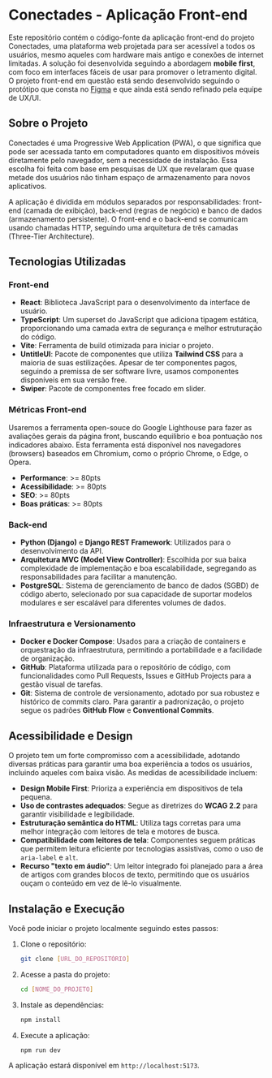 # Conectades - Aplicação Front-end

Este repositório contém o código-fonte da aplicação front-end do projeto Conectades, uma plataforma web projetada para ser acessível a todos os usuários, mesmo aqueles com hardware mais antigo e conexões de internet limitadas. A solução foi desenvolvida seguindo a abordagem **mobile first**, com foco em interfaces fáceis de usar para promover o letramento digital. O projeto front-end em questão está sendo desenvolvido seguindo o protótipo que consta no [Figma](https://www.figma.com/design/TwtYN5nn0rXpuMUW3vXY8L/-BIGU--Conectades) e que ainda está sendo refinado pela equipe de UX/UI.

## Sobre o Projeto

Conectades é uma Progressive Web Application (PWA), o que significa que pode ser acessada tanto em computadores quanto em dispositivos móveis diretamente pelo navegador, sem a necessidade de instalação. Essa escolha foi feita com base em pesquisas de UX que revelaram que quase metade dos usuários não tinham espaço de armazenamento para novos aplicativos.

A aplicação é dividida em módulos separados por responsabilidades: front-end (camada de exibição), back-end (regras de negócio) e banco de dados (armazenamento persistente). O front-end e o back-end se comunicam usando chamadas HTTP, seguindo uma arquitetura de três camadas (Three-Tier Architecture).

## Tecnologias Utilizadas

### Front-end
* **React**: Biblioteca JavaScript para o desenvolvimento da interface de usuário.
* **TypeScript**: Um superset do JavaScript que adiciona tipagem estática, proporcionando uma camada extra de segurança e melhor estruturação do código.
* **Vite**: Ferramenta de build otimizada para iniciar o projeto.
* **UntitleUI**: Pacote de componentes que utiliza **Tailwind CSS** para a maioria de suas estilizações. Apesar de ter componentes pagos, seguindo a premissa de ser software livre, usamos componentes disponíveis em sua versão free.
* **Swiper**: Pacote de componentes free focado em slider.

### Métricas Front-end
Usaremos a ferramenta open-souce do Google Lighthouse para fazer as avaliações gerais da página front, buscando equilibrio e boa pontuação nos indicadores abaixo. Esta ferramenta está disponível nos navegadores (browsers) baseados em Chromium, como o próprio Chrome, o Edge, o Opera. 
* **Performance**: >= 80pts
* **Acessibilidade**: >= 80pts
* **SEO**: >= 80pts
* **Boas práticas**: >= 80pts

### Back-end
* **Python (Django)** e **Django REST Framework**: Utilizados para o desenvolvimento da API.
* **Arquitetura MVC (Model View Controller)**: Escolhida por sua baixa complexidade de implementação e boa escalabilidade, segregando as responsabilidades para facilitar a manutenção.
* **PostgreSQL**: Sistema de gerenciamento de banco de dados (SGBD) de código aberto, selecionado por sua capacidade de suportar modelos modulares e ser escalável para diferentes volumes de dados.

### Infraestrutura e Versionamento
* **Docker e Docker Compose**: Usados para a criação de containers e orquestração da infraestrutura, permitindo a portabilidade e a facilidade de organização.
* **GitHub**: Plataforma utilizada para o repositório de código, com funcionalidades como Pull Requests, Issues e GitHub Projects para a gestão visual de tarefas.
* **Git**: Sistema de controle de versionamento, adotado por sua robustez e histórico de commits claro. Para garantir a padronização, o projeto segue os padrões **GitHub Flow** e **Conventional Commits**.

## Acessibilidade e Design

O projeto tem um forte compromisso com a acessibilidade, adotando diversas práticas para garantir uma boa experiência a todos os usuários, incluindo aqueles com baixa visão. As medidas de acessibilidade incluem:
* **Design Mobile First**: Prioriza a experiência em dispositivos de tela pequena.
* **Uso de contrastes adequados**: Segue as diretrizes do **WCAG 2.2** para garantir visibilidade e legibilidade.
* **Estruturação semântica do HTML**: Utiliza tags corretas para uma melhor integração com leitores de tela e motores de busca.
* **Compatibilidade com leitores de tela**: Componentes seguem práticas que permitem leitura eficiente por tecnologias assistivas, como o uso de `aria-label` e `alt`.
* **Recurso "texto em áudio"**: Um leitor integrado foi planejado para a área de artigos com grandes blocos de texto, permitindo que os usuários ouçam o conteúdo em vez de lê-lo visualmente.

## Instalação e Execução

Você pode iniciar o projeto localmente seguindo estes passos:

1.  Clone o repositório:
    ```bash
    git clone [URL_DO_REPOSITÓRIO]
    ```

2.  Acesse a pasta do projeto:
    ```bash
    cd [NOME_DO_PROJETO]
    ```

3.  Instale as dependências:
    ```bash
    npm install
    ```

4.  Execute a aplicação:
    ```bash
    npm run dev
    ```

A aplicação estará disponível em `http://localhost:5173`.